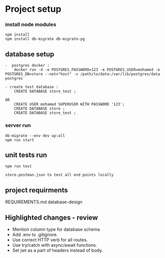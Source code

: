 # Project setup 
### install node modules 
    npm install 
    npm install db-migrate db-migrate-pg 



## database setup
    -  postgres docker :
        docker run -d -e POSTGRES_PASSWORD=123 -e POSTGRES_USER=mohamed -e POSTGRES_DB=store --net="host" -v /path/to/data:/var/lib/postgres/data postgres    
     
    - create test database :
        CREATE DATABASE store_test ;

    OR         
        CREATE USER mohamed SUPERUSER WITH PASSWORD '123';                   
        CREATE DATABASE store ;
        CREATE DATABASE store_test ;

### server run
    db-migrate --env dev up:all
    npm run start

## unit tests run    
    npm run test

    store.postman.json to test all end points locally

## project requirments 
REQUIREMENTS.md 
database-design 

## Highlighted changes - review 
- Mention column type for database schema 
- Add .env to .gitignore.
- Use correct HTTP verb for all routes.
- Use try/catch with async/await functions.
- Set jwt as a part of headers instead of body. 
